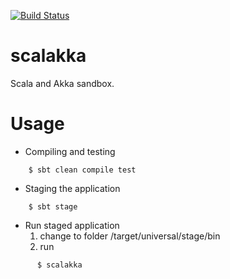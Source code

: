 [![Build Status](https://travis-ci.org/gsebast/scalakka.svg?branch=master)](https://travis-ci.org/gsebast/scalakka)

# scalakka
Scala and Akka sandbox.

# Usage

* Compiling and testing
```shell
    $ sbt clean compile test
```

* Staging the application
```shell
    $ sbt stage
```

* Run staged application
  1. change to folder /target/universal/stage/bin
  2. run
```shell
      $ scalakka
```
